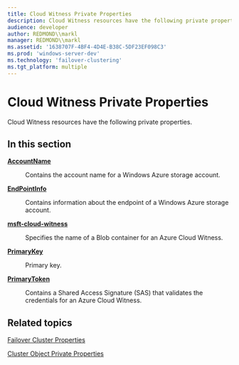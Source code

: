 ```yaml
---
title: Cloud Witness Private Properties
description: Cloud Witness resources have the following private properties.
audience: developer
author: REDMOND\\markl
manager: REDMOND\\markl
ms.assetid: '1638707F-4BF4-4D4E-B38C-5DF23EF098C3'
ms.prod: 'windows-server-dev'
ms.technology: 'failover-clustering'
ms.tgt_platform: multiple
---
```


# Cloud Witness Private Properties

Cloud Witness resources have the following private properties.

## In this section

<dl> <dt>

[**AccountName**](cloud-witness-accountname.md)
</dt> <dd>

Contains the account name for a Windows Azure storage account.

</dd> <dt>

[**EndPointInfo**](endpointinfo.md)
</dt> <dd>

Contains information about the endpoint of a Windows Azure storage account.

</dd> <dt>

[**msft-cloud-witness**](cloud-witness-msft-cloud-witness.md)
</dt> <dd>

Specifies the name of a Blob container for an Azure Cloud Witness.

</dd> <dt>

[**PrimaryKey**](primarykey.md)
</dt> <dd>

Primary key.

</dd> <dt>

[**PrimaryToken**](cloud-witness-primarytoken.md)
</dt> <dd>

Contains a Shared Access Signature (SAS) that validates the credentials for an Azure Cloud Witness.

</dd> </dl>

## Related topics

<dl> <dt>

[Failover Cluster Properties](cluster-properties.md)
</dt> <dt>

[Cluster Object Private Properties](private-properties-ref.md)
</dt> </dl>

 

 




